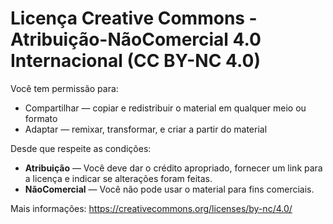 # Licença Creative Commons - Atribuição-NãoComercial 4.0 Internacional (CC BY-NC 4.0)

Você tem permissão para:

- Compartilhar — copiar e redistribuir o material em qualquer meio ou formato
- Adaptar — remixar, transformar, e criar a partir do material

Desde que respeite as condições:

- **Atribuição** — Você deve dar o crédito apropriado, fornecer um link para a licença e indicar se alterações foram feitas.
- **NãoComercial** — Você não pode usar o material para fins comerciais.

Mais informações: https://creativecommons.org/licenses/by-nc/4.0/
